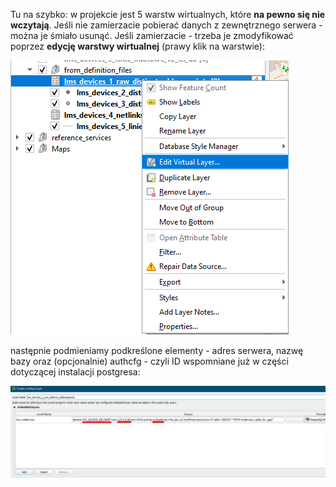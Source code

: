 Tu na szybko: w projekcie jest 5 warstw wirtualnych, które **na pewno się nie wczytają**. Jeśli nie zamierzacie pobierać
danych z zewnętrznego serwera - można je śmiało usunąć. Jeśli zamierzacie - trzeba je zmodyfikować poprzez **edycję warstwy wirtualnej**
(prawy klik na warstwie):  

![warstwa_wirtualna1!](../../img/edit_virtual_layer1.png) 

następnie podmieniamy podkreślone elementy - adres serwera, nazwę bazy oraz (opcjonalnie) authcfg - czyli ID wspomniane już w części dotyczącej instalacji postgresa:  

![warstwa_wirtualna2!](../../img/edit_virtual_layer2.png) 
